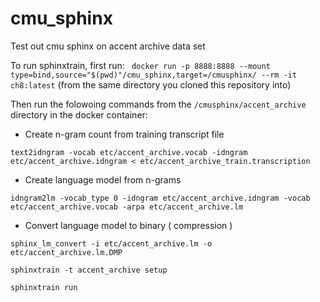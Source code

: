 # cmu_sphinx
Test out cmu sphinx on accent archive data set

To run sphinxtrain, first run:
` docker run -p 8888:8888 --mount type=bind,source="$(pwd)"/cmu_sphinx,target=/cmusphinx/ --rm -it  ch8:latest`
(from the same directory you cloned this repository into)

Then run the folowoing commands from the `/cmusphinx/accent_archive` directory in the docker container:

* Create n-gram count from training transcript file

`text2idngram -vocab etc/accent_archive.vocab -idngram etc/accent_archive.idngram < etc/accent_archive_train.transcription`

* Create language model from n-grams

`idngram2lm -vocab_type 0 -idngram etc/accent_archive.idngram -vocab etc/accent_archive.vocab -arpa etc/accent_archive.lm`

* Convert language model to binary ( compression )

`sphinx_lm_convert -i etc/accent_archive.lm -o etc/accent_archive.lm.DMP`

`sphinxtrain -t accent_archive setup`

`sphinxtrain run`
